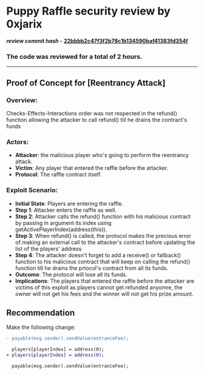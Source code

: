 # Puppy Raffle security review by 0xjarix

*********************review commit hash -********************* **[22bbbb2c47f3f2b78c1b134590baf41383fd354f](https://github.com/Cyfrin/2023-10-Puppy-Raffle)**

### The code was reviewed for a total of 2 hours.
---


## Proof of Concept for [Reentrancy Attack]

### Overview:
Checks-Effects-Interactions order was not respected in the refund() function allowing the attacker to call refund() till he drains the contract's funds

### Actors:
- **Attacker**: the malicious player who's going to perform the reentrancy attack.
- **Victim**: Any player that entered the raffle before the attacker.
- **Protocol**: The raffle contract itself.

### Exploit Scenario:
- **Initial State**: Players are entering the raffle.
- **Step 1**: Attacker enters the raffle as well.
- **Step 2**: Attacker calls the refund() function with his malicious contract by passing in argument its index using getActivePlayerIndex(address(this)).
- **Step 3**: When refund() is called, the protocol makes the precious error of making an external call to the attacker's contract before updating the list of the players' address
- **Step 4**: The attacker doesn't forget to add a receive() or fallback() function to his malicious contract that will keep on calling the refund() function till he drains the prtocol's contract from all its funds.
- **Outcome**: The protocol will lose all its funds.
- **Implications**: The players that entered the raffle before the attacker are victims of this exploit as players cannot get refunded anyomre, the owner will not get his fees and the winner will not get his prize amount.

## Recommendation

Make the following change:

```diff
- payable(msg.sender).sendValue(entranceFee);

  players[playerIndex] = address(0);
+ players[playerIndex] = address(0);

  payable(msg.sender).sendValue(entranceFee);

```
